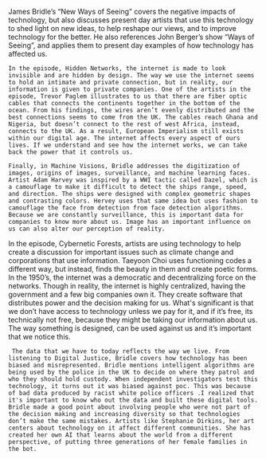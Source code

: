   James Bridle’s “New Ways of Seeing” covers the negative impacts of technology, but also discusses present day artists that use this technology to shed light on new ideas, to help reshape our views, and to improve technology for the better. He also references John Berger’s show “Ways of Seeing”, and applies them to present day examples of how technology has affected us. 
  
	In the episode, Hidden Networks, the internet is made to look invisible and are hidden by design. The way we use the internet seems to hold an intimate and private connection, but in reality, our information is given to private companies. One of the artists in the episode, Trevor Paglem illustrates to us that there are fiber optic cables that connects the continents together in the bottom of the ocean. From his findings, the wires aren’t evenly distributed and the best connections seems to come from the UK. The cables reach Ghana and Nigeria, but doesn’t connect to the rest of west Africa, instead, connects to the UK. As a result, European Imperialism still exists within our digital age. The internet affects every aspect of ours lives. If we understand and see how the internet works, we can take back the power that it controls us.
	
	Finally, in Machine Visions, Bridle addresses the digitization of images, origins of images, surveillance, and machine learning faces. Artist Adam Harvey was inspired by a WWI tactic called Dazel, which is a camouflage to make it difficult to detect the ships range, speed, and direction. The ships were designed with complex geometric shapes and contrasting colors. Hervey uses that same idea but uses fashion to camouflage the face from detection from face detection algorithms. Because we are constantly surveillance, this is important data for companies to know more about us. Image has an important influence on us can also alter our perception of reality.
In the episode, Cybernetic Forests, artists are using technology to help create a discussion for important issues such as climate change and corporations that use information. Taeyoon Choi uses functioning codes a different way, but instead, finds the beauty in them and create poetic forms. In the 1950’s, the internet was a democratic and decentralizing force on the networks. Though in reality, the internet is highly centralized, having the government and a few big companies own it. They create software that distributes power and the decision making for us. What's significant is that we don’t have access to technology unless we pay for it, and if it’s free, its technically not free, because they might be taking our information about us. The way something is designed, can be used against us and it’s important that we notice this.

	 The data that we have to today reflects the way we live. From listening to Digital Justice, Bridle covers how technology has been biased and misrepresented. Bridle mentions intelligent algorithms are being used by the police in the UK to decide on where they patrol and who they should hold custody. When independent investigators test this technology, it turns out it was biased against poc. This was because of bad data produced by racist white police officers .I realized that it's important to know who out the data and built these digital tools. Bridle made a good point about involving people who were not part of the decision making and increasing diversity so that technologies don’t make the same mistakes. Artists like Stephanie Dirkins, her art centers about technology on it affect different communities. She has created her own AI that learns about the world from a different perspective, of putting three generations of her female families in the bot. 
